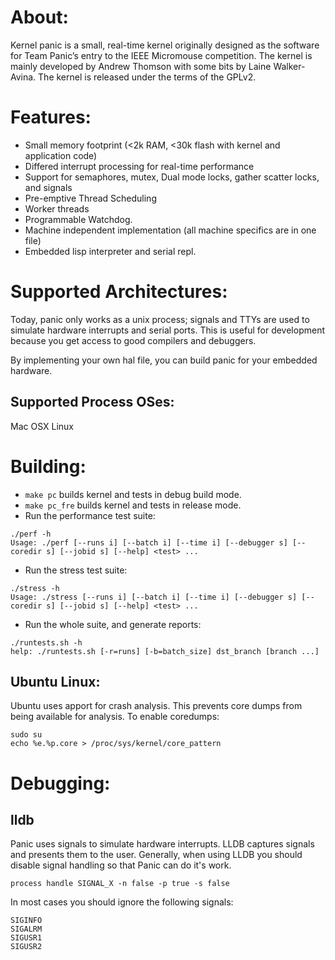 About:
===

Kernel panic is a small, real-time kernel originally designed as the software for Team Panic’s entry to the IEEE Micromouse competition. The kernel is mainly developed by Andrew Thomson with some bits by Laine Walker-Avina. The kernel is released under the terms of the GPLv2.

Features:
===

* Small memory footprint (<2k RAM, <30k flash with kernel and application code)
* Differed interrupt processing for real-time performance
* Support for semaphores, mutex, Dual mode locks, gather scatter locks, and signals
* Pre-emptive Thread Scheduling
* Worker threads
* Programmable Watchdog.
* Machine independent implementation (all machine specifics are in one file)
* Embedded lisp interpreter and serial repl.

Supported Architectures:
===

Today, panic only works as a unix process; signals and TTYs are used to simulate hardware interrupts and serial ports. This is useful for development because you get access to good compilers and debuggers.

By implementing your own hal file, you can build panic for your embedded hardware.

Supported Process OSes:
---
Mac OSX
Linux

Building:
===

* `make pc` builds kernel and tests in debug build mode.
* `make pc_fre` builds kernel and tests in release mode.
* Run the performance test suite:
```
./perf -h
Usage: ./perf [--runs i] [--batch i] [--time i] [--debugger s] [--coredir s] [--jobid s] [--help] <test> ...
```
* Run the stress test suite:
```
./stress -h
Usage: ./stress [--runs i] [--batch i] [--time i] [--debugger s] [--coredir s] [--jobid s] [--help] <test> ...
```
* Run the whole suite, and generate reports:
```
./runtests.sh -h
help: ./runtests.sh [-r=runs] [-b=batch_size] dst_branch [branch ...]
```

Ubuntu Linux:
---

Ubuntu uses apport for crash analysis. This prevents core dumps from being available for analysis.
To enable coredumps:
```
sudo su
echo %e.%p.core > /proc/sys/kernel/core_pattern
```

Debugging:
===

lldb
---

Panic uses signals to simulate hardware interrupts. LLDB captures signals and presents them to the user. Generally, when using LLDB you should disable signal handling so that Panic can do it's work.

`process handle SIGNAL_X -n false -p true -s false`

In most cases you should ignore the following signals:
```
SIGINFO
SIGALRM
SIGUSR1
SIGUSR2
```
